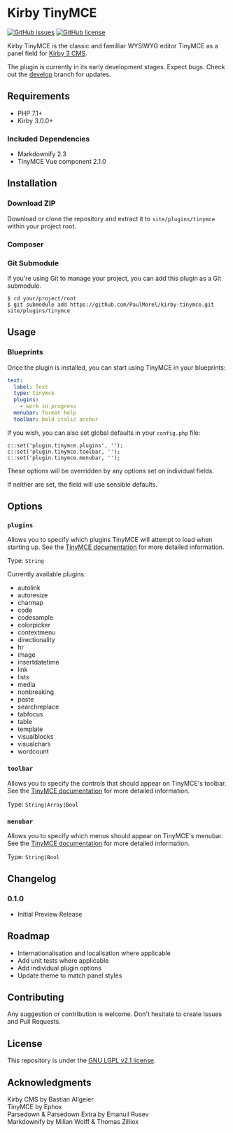 # Kirby TinyMCE 

[![GitHub issues](https://img.shields.io/github/issues/PaulMorel/kirby-tinymce.svg)](https://github.com/PaulMorel/kirby-tinymce/issues)
[![GitHub license](https://img.shields.io/github/license/PaulMorel/kirby-tinymce.svg)](https://github.com/PaulMorel/kirby-tinymce/blob/master/LICENSE)

Kirby TinyMCE is the classic and familliar WYSIWYG editor TinyMCE as a panel field for [Kirby 3 CMS](https://getkirby.com/).

The plugin is currently in its early development stages. Expect bugs. Check out the [develop](https://github.com/PaulMorel/kirby-tinymce/tree/develop) branch for updates.

## Requirements

- PHP 7.1+
- Kirby 3.0.0+

### Included Dependencies
- Markdownify 2.3
- TinyMCE Vue component 2.1.0

## Installation

### Download ZIP

Download or clone the repository and extract it to `site/plugins/tinymce` within your project root.

### Composer


### Git Submodule

If you're using Git to manage your project, you can add this plugin as a Git submodule.

```
$ cd your/project/root
$ git submodule add https://github.com/PaulMorel/kirby-tinymce.git site/plugins/tinymce
```
## Usage

### Blueprints
Once the plugin is installed, you can start using TinyMCE in your blueprints:

``` yml
text:
  label: Text
  type: tinymce
  plugins:
    - work in progress
  menubar: format help
  toolbar: bold italic anchor
```

If you wish, you can also set global defaults in your `config.php` file:

```
c::set('plugin.tinymce.plugins', '');
c::set('plugin.tinymce.toolbar, '');
c::set('plugin.tinymce.menubar, '');
```

These options will be overridden by any options set on individual fields. 

If neither are set, the field will use sensible defaults.

## Options

### `plugins`

Allows you to specify which plugins TinyMCE will attempt to load when starting up. See the [TinyMCE documentation](https://www.tinymce.com/docs/configure/integration-and-setup/#plugins) for more detailed information.

Type: `String`

Currently available plugins:
- autolink
- autoresize
- charmap
- code
- codesample
- colorpicker
- contextmenu
- directionality
- hr
- image
- insertdatetime
- link
- lists
- media
- nonbreaking
- paste
- searchreplace
- tabfocus
- table
- template
- visualblocks
- visualchars
- wordcount
  
### `toolbar`

Allows you to specify the controls that should appear on TinyMCE's toolbar. See the [TinyMCE documentation](https://www.tinymce.com/docs/configure/editor-appearance/#toolbar) for more detailed information.

Type: `String|Array|Bool`
 
### `menubar`

Allows you to specify which menus should appear on TinyMCE's menubar. See the [TinyMCE documentation](https://www.tinymce.com/docs/configure/editor-appearance/#menubar) for more detailed information.

Type: `String|Bool`

## Changelog

### 0.1.0
- Initial Preview Release

## Roadmap

- Internationalisation and localisation where applicable
- Add unit tests where applicable
- Add individual plugin options
- Update theme to match panel styles

## Contributing
Any suggestion or contribution is welcome. Don't hesitate to create Issues and Pull Requests.

## License

This repository is under the [GNU LGPL v2.1 license](https://github.com/PaulMorel/kirby-tinymce/blob/master/LICENSE).

## Acknowledgments

Kirby CMS by Bastian Allgeier  
TinyMCE by Ephox  
Parsedown & Parsedown Extra by Emanuil Rusev  
Markdownify by Milian Wolff & Thomas Zilliox